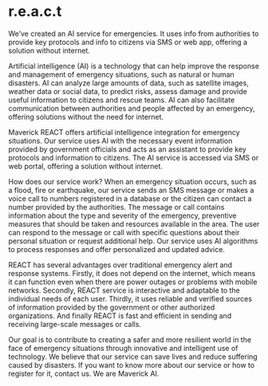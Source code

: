 # r.e.a.c.t
We’ve created an AI service for emergencies. It uses info from authorities to provide key protocols and info to citizens via SMS or web app, offering a solution without internet.

Artificial intelligence (AI) is a technology that can help improve the response and management of emergency situations, such as natural or human disasters. AI can analyze large amounts of data, such as satellite images, weather data or social data, to predict risks, assess damage and provide useful information to citizens and rescue teams. AI can also facilitate communication between authorities and people affected by an emergency, offering solutions without the need for internet.

Maverick REACT offers artificial intelligence integration for emergency situations. Our service uses AI with the necessary event information provided by government officials and acts as an assistant to provide key protocols and information to citizens. The AI service is accessed via SMS or web portal, offering a solution without internet.

How does our service work? When an emergency situation occurs, such as a flood, fire or earthquake, our service sends an SMS message or makes a voice call to numbers registered in a database or the citizen can contact a number provided by the authorities. The message or call contains information about the type and severity of the emergency, preventive measures that should be taken and resources available in the area. The user can respond to the message or call with specific questions about their personal situation or request additional help. Our service uses AI algorithms to process responses and offer personalized and updated advice.

REACT has several advantages over traditional emergency alert and response systems. Firstly, it does not depend on the internet, which means it can function even when there are power outages or problems with mobile networks. Secondly, REACT service is interactive and adaptable to the individual needs of each user. Thirdly, it uses reliable and verified sources of information provided by the government or other authorized organizations. And finally REACT is fast and efficient in sending and receiving large-scale messages or calls.

Our goal is to contribute to creating a safer and more resilient world in the face of emergency situations through innovative and intelligent use of technology. We believe that our service can save lives and reduce suffering caused by disasters. If you want to know more about our service or how to register for it, contact us. We are Maverick AI.
